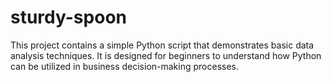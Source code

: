 # sturdy-spoon
This project contains a simple Python script that demonstrates basic data analysis techniques. It is designed for beginners to understand how Python can be utilized in business decision-making processes.
